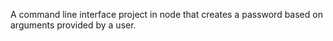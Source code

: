 A command line interface project in node that creates a password based on arguments provided by a user.
